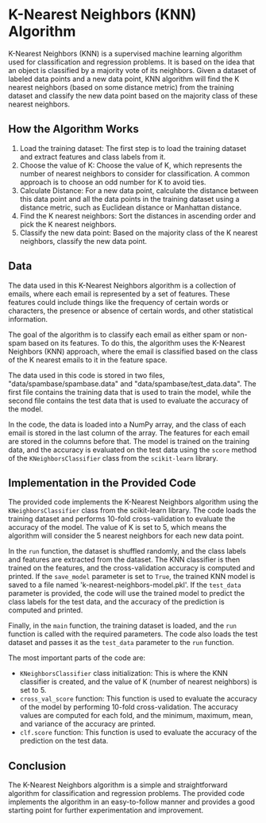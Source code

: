 # **K-Nearest Neighbors (KNN) Algorithm**
K-Nearest Neighbors (KNN) is a supervised machine learning algorithm used for classification and regression problems. It is based on the idea that an object is classified by a majority vote of its neighbors. Given a dataset of labeled data points and a new data point, KNN algorithm will find the K nearest neighbors (based on some distance metric) from the training dataset and classify the new data point based on the majority class of these nearest neighbors.

## **How the Algorithm Works**
1) Load the training dataset: The first step is to load the training dataset and extract features and class labels from it.
2) Choose the value of K: Choose the value of K, which represents the number of nearest neighbors to consider for classification. A common approach is to choose an odd number for K to avoid ties.
3) Calculate Distance: For a new data point, calculate the distance between this data point and all the data points in the training dataset using a distance metric, such as Euclidean distance or Manhattan distance.
4) Find the K nearest neighbors: Sort the distances in ascending order and pick the K nearest neighbors.
5) Classify the new data point: Based on the majority class of the K nearest neighbors, classify the new data point.

## **Data**
The data used in this K-Nearest Neighbors algorithm is a collection of emails, where each email is represented by a set of features. These features could include things like the frequency of certain words or characters, the presence or absence of certain words, and other statistical information.

The goal of the algorithm is to classify each email as either spam or non-spam based on its features. To do this, the algorithm uses the K-Nearest Neighbors (KNN) approach, where the email is classified based on the class of the K nearest emails to it in the feature space.

The data used in this code is stored in two files, "data/spambase/spambase.data" and "data/spambase/test_data.data". The first file contains the training data that is used to train the model, while the second file contains the test data that is used to evaluate the accuracy of the model.

In the code, the data is loaded into a NumPy array, and the class of each email is stored in the last column of the array. The features for each email are stored in the columns before that. The model is trained on the training data, and the accuracy is evaluated on the test data using the `score` method of the `KNeighborsClassifier` class from the `scikit-learn` library.

## **Implementation in the Provided Code**
The provided code implements the K-Nearest Neighbors algorithm using the `KNeighborsClassifier` class from the scikit-learn library. The code loads the training dataset and performs 10-fold cross-validation to evaluate the accuracy of the model. The value of K is set to 5, which means the algorithm will consider the 5 nearest neighbors for each new data point.

In the `run` function, the dataset is shuffled randomly, and the class labels and features are extracted from the dataset. The KNN classifier is then trained on the features, and the cross-validation accuracy is computed and printed. If the `save_model` parameter is set to `True`, the trained KNN model is saved to a file named 'k-nearest-neighbors-model.pkl'. If the `test_data` parameter is provided, the code will use the trained model to predict the class labels for the test data, and the accuracy of the prediction is computed and printed.

Finally, in the `main` function, the training dataset is loaded, and the `run` function is called with the required parameters. The code also loads the test dataset and passes it as the `test_data` parameter to the `run` function.

The most important parts of the code are:

* `KNeighborsClassifier` class initialization: This is where the KNN classifier is created, and the value of K (number of nearest neighbors) is set to 5.
* `cross_val_score` function: This function is used to evaluate the accuracy of the model by performing 10-fold cross-validation. The accuracy values are computed for each fold, and the minimum, maximum, mean, and variance of the accuracy are printed.
* `clf.score` function: This function is used to evaluate the accuracy of the prediction on the test data.

## **Conclusion**
The K-Nearest Neighbors algorithm is a simple and straightforward algorithm for classification and regression problems. The provided code implements the algorithm in an easy-to-follow manner and provides a good starting point for further experimentation and improvement.